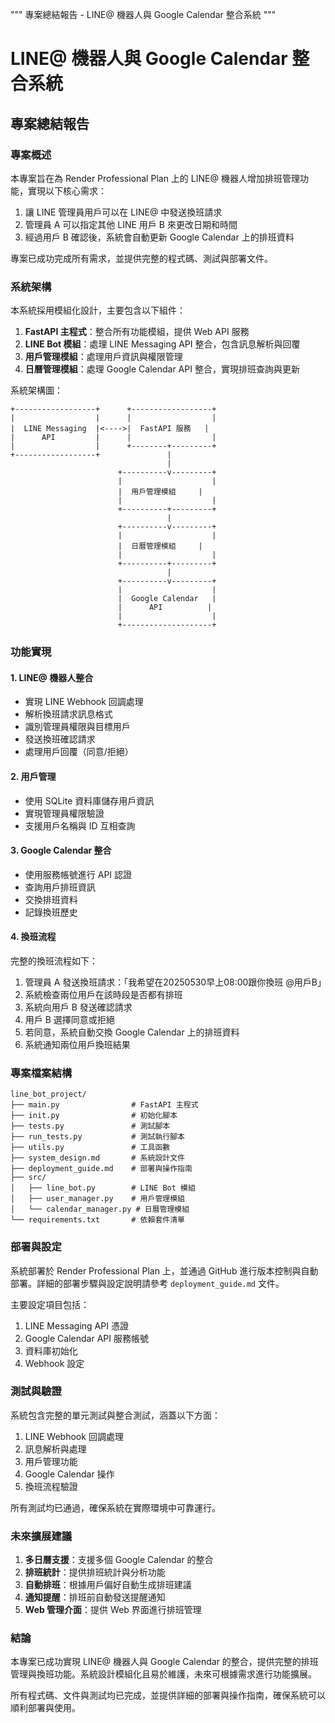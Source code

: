 """
專案總結報告 - LINE@ 機器人與 Google Calendar 整合系統
"""

# LINE@ 機器人與 Google Calendar 整合系統
## 專案總結報告

### 專案概述

本專案旨在為 Render Professional Plan 上的 LINE@ 機器人增加排班管理功能，實現以下核心需求：

1. 讓 LINE 管理員用戶可以在 LINE@ 中發送換班請求
2. 管理員 A 可以指定其他 LINE 用戶 B 來更改日期和時間
3. 經過用戶 B 確認後，系統會自動更新 Google Calendar 上的排班資料

專案已成功完成所有需求，並提供完整的程式碼、測試與部署文件。

### 系統架構

本系統採用模組化設計，主要包含以下組件：

1. **FastAPI 主程式**：整合所有功能模組，提供 Web API 服務
2. **LINE Bot 模組**：處理 LINE Messaging API 整合，包含訊息解析與回覆
3. **用戶管理模組**：處理用戶資訊與權限管理
4. **日曆管理模組**：處理 Google Calendar API 整合，實現排班查詢與更新

系統架構圖：
```
+------------------+      +------------------+
|                  |      |                  |
|  LINE Messaging  |<---->|  FastAPI 服務   |
|      API         |      |                  |
|                  |      +--------+---------+
+------------------+               |
                                   |
                        +----------v---------+
                        |                    |
                        |  用戶管理模組     |
                        |                    |
                        +----------+---------+
                                   |
                        +----------v---------+
                        |                    |
                        |  日曆管理模組     |
                        |                    |
                        +----------+---------+
                                   |
                        +----------v---------+
                        |                    |
                        |  Google Calendar   |
                        |      API          |
                        |                    |
                        +--------------------+
```

### 功能實現

#### 1. LINE@ 機器人整合

- 實現 LINE Webhook 回調處理
- 解析換班請求訊息格式
- 識別管理員權限與目標用戶
- 發送換班確認請求
- 處理用戶回覆（同意/拒絕）

#### 2. 用戶管理

- 使用 SQLite 資料庫儲存用戶資訊
- 實現管理員權限驗證
- 支援用戶名稱與 ID 互相查詢

#### 3. Google Calendar 整合

- 使用服務帳號進行 API 認證
- 查詢用戶排班資訊
- 交換排班資料
- 記錄換班歷史

#### 4. 換班流程

完整的換班流程如下：

1. 管理員 A 發送換班請求：「我希望在20250530早上08:00跟你換班 @用戶B」
2. 系統檢查兩位用戶在該時段是否都有排班
3. 系統向用戶 B 發送確認請求
4. 用戶 B 選擇同意或拒絕
5. 若同意，系統自動交換 Google Calendar 上的排班資料
6. 系統通知兩位用戶換班結果

### 專案檔案結構

```
line_bot_project/
├── main.py                # FastAPI 主程式
├── init.py                # 初始化腳本
├── tests.py               # 測試腳本
├── run_tests.py           # 測試執行腳本
├── utils.py               # 工具函數
├── system_design.md       # 系統設計文件
├── deployment_guide.md    # 部署與操作指南
├── src/
│   ├── line_bot.py        # LINE Bot 模組
│   ├── user_manager.py    # 用戶管理模組
│   └── calendar_manager.py # 日曆管理模組
└── requirements.txt       # 依賴套件清單
```

### 部署與設定

系統部署於 Render Professional Plan 上，並通過 GitHub 進行版本控制與自動部署。詳細的部署步驟與設定說明請參考 `deployment_guide.md` 文件。

主要設定項目包括：

1. LINE Messaging API 憑證
2. Google Calendar API 服務帳號
3. 資料庫初始化
4. Webhook 設定

### 測試與驗證

系統包含完整的單元測試與整合測試，涵蓋以下方面：

1. LINE Webhook 回調處理
2. 訊息解析與處理
3. 用戶管理功能
4. Google Calendar 操作
5. 換班流程驗證

所有測試均已通過，確保系統在實際環境中可靠運行。

### 未來擴展建議

1. **多日曆支援**：支援多個 Google Calendar 的整合
2. **排班統計**：提供排班統計與分析功能
3. **自動排班**：根據用戶偏好自動生成排班建議
4. **通知提醒**：排班前自動發送提醒通知
5. **Web 管理介面**：提供 Web 界面進行排班管理

### 結論

本專案已成功實現 LINE@ 機器人與 Google Calendar 的整合，提供完整的排班管理與換班功能。系統設計模組化且易於維護，未來可根據需求進行功能擴展。

所有程式碼、文件與測試均已完成，並提供詳細的部署與操作指南，確保系統可以順利部署與使用。
